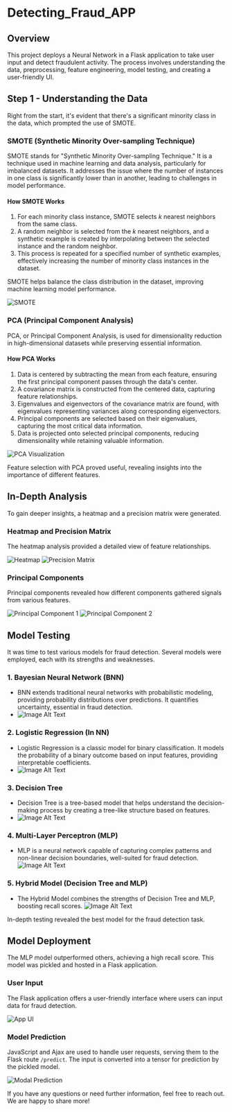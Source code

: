 # Detecting_Fraud_APP

## Overview
This project deploys a Neural Network in a Flask application to take user input and detect fraudulent activity. The process involves understanding the data, preprocessing, feature engineering, model testing, and creating a user-friendly UI.

## Step 1 - Understanding the Data
Right from the start, it's evident that there's a significant minority class in the data, which prompted the use of SMOTE.

### SMOTE (Synthetic Minority Over-sampling Technique)

SMOTE stands for "Synthetic Minority Over-sampling Technique." It is a technique used in machine learning and data analysis, particularly for imbalanced datasets. It addresses the issue where the number of instances in one class is significantly lower than in another, leading to challenges in model performance. 

#### How SMOTE Works
1. For each minority class instance, SMOTE selects *k* nearest neighbors from the same class.
2. A random neighbor is selected from the *k* nearest neighbors, and a synthetic example is created by interpolating between the selected instance and the random neighbor.
3. This process is repeated for a specified number of synthetic examples, effectively increasing the number of minority class instances in the dataset.

SMOTE helps balance the class distribution in the dataset, improving machine learning model performance.

![SMOTE](/photos_for_readme/smote.png)

### PCA (Principal Component Analysis)

PCA, or Principal Component Analysis, is used for dimensionality reduction in high-dimensional datasets while preserving essential information.

#### How PCA Works
1. Data is centered by subtracting the mean from each feature, ensuring the first principal component passes through the data's center.
2. A covariance matrix is constructed from the centered data, capturing feature relationships.
3. Eigenvalues and eigenvectors of the covariance matrix are found, with eigenvalues representing variances along corresponding eigenvectors.
4. Principal components are selected based on their eigenvalues, capturing the most critical data information.
5. Data is projected onto selected principal components, reducing dimensionality while retaining valuable information.

![PCA Visualization](/photos_for_readme/PCA_Visualization_1.png)

Feature selection with PCA proved useful, revealing insights into the importance of different features.

## In-Depth Analysis

To gain deeper insights, a heatmap and a precision matrix were generated.

### Heatmap and Precision Matrix
The heatmap analysis provided a detailed view of feature relationships.

![Heatmap](/photos_for_readme/PCA_Visualization_1_Heatmap.png)
![Precision Matrix](/photos_for_readme/Precision_Matrix.png)

### Principal Components

Principal components revealed how different components gathered signals from various features.

![Principal Component 1](/photos_for_readme/Princiapl_component.png)
![Principal Component 2](/photos_for_readme/Principal_Component_2.png)

## Model Testing

It was time to test various models for fraud detection. Several models were employed, each with its strengths and weaknesses.

### 1. Bayesian Neural Network (BNN)
- BNN extends traditional neural networks with probabilistic modeling, providing probability distributions over predictions. It quantifies uncertainty, essential in fraud detection.
- ![Image Alt Text](/photos_for_readme/Bayesian_MAtrix.png)

### 2. Logistic Regression (In NN)
- Logistic Regression is a classic model for binary classification. It models the probability of a binary outcome based on input features, providing interpretable coefficients.
-  ![Image Alt Text](/photos_for_readme/Logistic_Regression_Matrix.png) 

### 3. Decision Tree
- Decision Tree is a tree-based model that helps understand the decision-making process by creating a tree-like structure based on features.
- ![Image Alt Text](/photos_for_readme/Decision_Tree_Matrix.png)

### 4. Multi-Layer Perceptron (MLP)
- MLP is a neural network capable of capturing complex patterns and non-linear decision boundaries, well-suited for fraud detection.
![Image Alt Text](/photos_for_readme/MLP_Matrtix.png)

### 5. Hybrid Model (Decision Tree and MLP)
- The Hybrid Model combines the strengths of Decision Tree and MLP, boosting recall scores.
![Image Alt Text](/photos_for_readme/Hybrid_Matrix.png) 


In-depth testing revealed the best model for the fraud detection task.

## Model Deployment

The MLP model outperformed others, achieving a high recall score. This model was pickled and hosted in a Flask application.

### User Input

The Flask application offers a user-friendly interface where users can input data for fraud detection.

![App UI](/photos_for_readme/APP_UI.png)

### Model Prediction

JavaScript and Ajax are used to handle user requests, serving them to the Flask route `/predict`. The input is converted into a tensor for prediction by the pickled model.

![Modal Prediction](/photos_for_readme/Modal_Prediciton.png)

If you have any questions or need further information, feel free to reach out. We are happy to share more!

